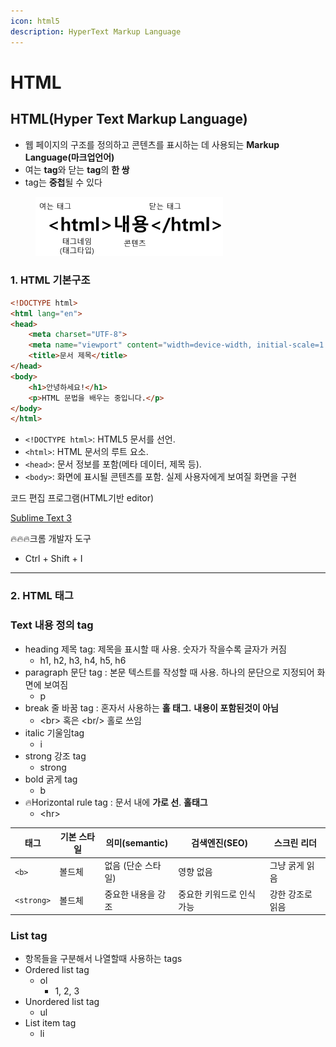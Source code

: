 ```yaml
---
icon: html5
description: HyperText Markup Language
---
```


# HTML

## HTML(Hyper Text Markup Language)

* 웹 페이지의 구조를 정의하고 콘텐츠를 표시하는 데 사용되는 **Markup Language(마크업언어)**
* 여는 **tag**와 닫는 **tag**의 **한 쌍**
* tag는 **중첩**될 수 있다

<div align="left"><figure><img src="../../../.gitbook/assets/image (64).png" alt="" width="300"><figcaption></figcaption></figure></div>

### 1. HTML 기본구조

```html
<!DOCTYPE html>
<html lang="en">
<head>
    <meta charset="UTF-8">
    <meta name="viewport" content="width=device-width, initial-scale=1.0">
    <title>문서 제목</title>
</head>
<body>
    <h1>안녕하세요!</h1>
    <p>HTML 문법을 배우는 중입니다.</p>
</body>
</html>
```

* `<!DOCTYPE html>`: HTML5 문서를 선언.
* `<html>`: HTML 문서의 루트 요소.
* `<head>`: 문서 정보를 포함(메타 데이터, 제목 등).
* `<body>`: 화면에 표시될 콘텐츠를 포함. 실제 사용자에게 보여질 화면을 구현

코드 편집 프로그램(HTML기반 editor)

[Sublime Text 3](https://www.sublimetext.com/3)     &#x20;



:fire::fire::fire:크롬 개발자 도구

* Ctrl + Shift + I

***

### 2. HTML 태그

### Text 내용 정의 tag

* heading 제목 tag: 제목을 표시할 때 사용. 숫자가 작을수록 글자가 커짐
  * h1, h2, h3, h4, h5, h6
* paragraph 문단 tag : 본문 텍스트를 작성할 때 사용. 하나의 문단으로 지정되어 화면에 보여짐
  * p
* break  줄 바꿈  tag : 혼자서 사용하는 **홀 태그.** **내용이 포함된것이 아님**
  * \<br> 혹은 \<br/> 홀로 쓰임
* italic 기울임tag
  * i
* strong 강조 tag
  * strong
* bold 굵게 tag
  * b
* :fire:Horizontal rule tag : 문서 내에 **가로 선**. **홀태그**
  * \<hr>

| 태그         | 기본 스타일 | 의미(semantic) | 검색엔진(SEO)      | 스크린 리더    |
| ---------- | ------ | ------------ | -------------- | --------- |
| `<b>`      | 볼드체    | 없음 (단순 스타일)  | 영향 없음          | 그냥 굵게 읽음  |
| `<strong>` | 볼드체    | 중요한 내용을 강조   | 중요한 키워드로 인식 가능 | 강한 강조로 읽음 |



### List tag

* 항목들을 구분해서 나열할때 사용하는 tags
* Ordered list tag&#x20;
  * ol
    * 1, 2, 3
* Unordered list tag
  * ul
* List item tag
  * li

